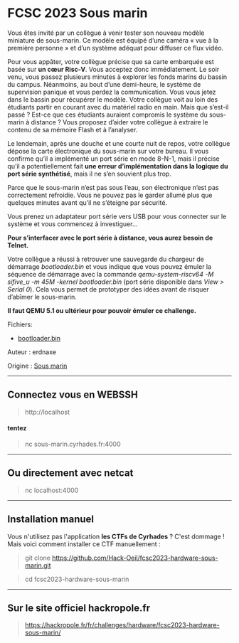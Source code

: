 # FCSC 2023 Sous marin

Vous êtes invité par un collègue à venir tester son nouveau modèle miniature de sous-marin. Ce modèle est équipé d’une caméra « vue à la première personne » et d’un système adéquat pour diffuser ce flux vidéo.

Pour vous appâter, votre collègue précise que sa carte embarquée est basée sur **un cœur Risc-V**. Vous acceptez donc immédiatement. Le soir venu, vous passez plusieurs minutes à explorer les fonds marins du bassin du campus. Néanmoins, au bout d’une demi-heure, le système de supervision panique et vous perdez la communication. Vous vous jetez dans le bassin pour récupérer le modèle. Votre collègue voit au loin des étudiants partir en courant avec du matériel radio en main. Mais que s’est-il passé ? Est-ce que ces étudiants auraient compromis le système du sous-marin à distance ? Vous proposez d’aider votre collègue à extraire le contenu de sa mémoire Flash et à l’analyser.

Le lendemain, après une douche et une courte nuit de repos, votre collègue dépose la carte électronique du sous-marin sur votre bureau. Il vous confirme qu’il a implémenté un port série en mode 8-N-1, mais il précise qu’il a potentiellement fait **une erreur d’implémentation dans la logique du port série synthétisé**, mais il ne s’en souvient plus trop.

Parce que le sous-marin n’est pas sous l’eau, son électronique n’est pas correctement refroidie. Vous ne pouvez pas le garder allumé plus que quelques minutes avant qu’il ne s’éteigne par sécurité.

Vous prenez un adaptateur port série vers USB pour vous connecter sur le système et vous commencez à investiguer…

**Pour s’interfacer avec le port série à distance, vous aurez besoin de Telnet.**

Votre collègue a réussi à retrouver une sauvegarde du chargeur de démarrage *bootloader.bin* et vous indique que vous pouvez émuler la séquence de démarrage avec la commande *qemu-system-riscv64 -M sifive_u -m 45M -kernel bootloader.bin* (port série disponible dans *View > Serial 0*). Cela vous permet de prototyper des idées avant de risquer d’abîmer le sous-marin.

**Il faut QEMU 5.1 ou ultérieur pour pouvoir émuler ce challenge.**


Fichiers:
- [bootloader.bin](bootloader.bin)



Auteur : erdnaxe

Origine : [Sous marin](https://hackropole.fr/fr/challenges/hardware/fcsc2023-hardware-sous-marin/)



-----------

## Connectez vous en WEBSSH
> http://localhost

#### tentez 
> nc sous-marin.cyrhades.fr:4000

-----------

## Ou directement avec netcat
> nc localhost:4000


-----------


## Installation manuel
Vous n'utilisez pas l'application **les CTFs de Cyrhades** ? C'est dommage !
Mais voici comment installer ce CTF manuellement :

> git clone https://github.com/Hack-Oeil/fcsc2023-hardware-sous-marin.git

> cd fcsc2023-hardware-sous-marin


-----------


## Sur le site officiel hackropole.fr
> https://hackropole.fr/fr/challenges/hardware/fcsc2023-hardware-sous-marin/